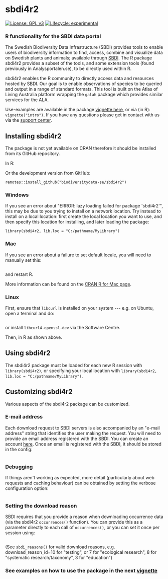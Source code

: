 # sbdi4r2

[![License: GPL v3](https://img.shields.io/badge/License-GPLv3-blue.svg)](https://www.gnu.org/licenses/gpl-3.0) [![Lifecycle: experimental](https://img.shields.io/badge/lifecycle-maturing-blue.svg)](https://www.tidyverse.org/lifecycle/#maturing)

### R functionality for the SBDI data portal

The Swedish Biodiversity Data Infrastructure (SBDI) provides tools to enable users of biodiversity information to find, access, combine and visualize data on Swedish plants and animals; available through [SBDI](https://biodiversitydata.se/). The R package sbdi4r2 provides a subset of the tools, and some extension tools (found previously in Analysportalen.se), to be directly used within R.

sbdi4r2 enables the R community to directly access data and resources hosted by SBDI. Our goal is to enable observations of species to be queried and output in a range of standard formats. This tool is built on the Atlas of Living Australia platform wrapping the `galah` package which provides similar services for the ALA.

Use-examples are available in the package [vignette here](https://biodiversitydata-se.github.io/sbdi4r2/articles/intro.html), or via (in R): `vignette("intro")`. If you have any questions please get in contact with us via the [support center](https://docs.biodiversitydata.se/support/).

## Installing sbdi4r2

The package is not yet available on CRAN therefore it should be installed from its GitHub repository.

In R:

Or the development version from GitHub:

```{install.packages("remotes")}
remotes::install_github("biodiversitydata-se/sbdi4r2")
```

### Windows

If you see an error about "ERROR: lazy loading failed for package 'sbdi4r2'", this may be due to you trying to install on a network location. Try instead to install on a local location: first create the local location you want to use, and then specify this location for installing, and later loading the package:

```{install_github("biodiversitydata-se/sbdi4r2", lib = "C:/pathname/MyLibrary")}
library(sbdi4r2, lib.loc = "C:/pathname/MyLibrary")
```

### Mac

If you see an error about a failure to set default locale, you will need to manually set this:

```{system('defaults write org.R-project.R force.LANG en_US.UTF-8')}
```

and restart R.

More information can be found on the [CRAN R for Mac page](https://cran.r-project.org/bin/macosx/RMacOSX-FAQ.html#Internationalization-of-the-R_002eapp).

### Linux

First, ensure that `libcurl` is installed on your system --- e.g. on Ubuntu, open a terminal and do:

```{apt-get install libcurl4-openssl-dev}
```

or install `libcurl4-openssl-dev` via the Software Centre.

Then, in R as shown above.

## Using sbdi4r2

The sbdi4r2 package must be loaded for each new R session with `library(sbdi4r2)`, or specifying your local location with `library(sbdi4r2, lib.loc = "C:/pathname/MyLibrary")`.

## Customizing sbdi4r2

Various aspects of the sbdi4r2 package can be customized.

### E-mail address

Each download request to SBDI servers is also accompanied by an "e-mail address" string that identifies the user making the request. You will need to provide an email address registered with the SBDI. You can create an account [here](https://auth.biodiversitydata.se/cas/login). Once an email is registered with the SBDI, it should be stored in the config:

```{sbdi_config(email = "your.valid@emailaddress.com")}
```

### Debugging

If things aren't working as expected, more detail (particularly about web requests and caching behaviour) can be obtained by setting the verbose configuration option:

```{sbdi_config(verbose = TRUE)}
```

### Setting the download reason

SBDI requires that you provide a reason when downloading occurrence data (via the sbdi4r2 `occurrences()` function). You can provide this as a parameter directly to each call of `occurrences()`, or you can set it once per session using:

```{sbdi_config(download_reason_id = "your_reason_id")}
```

(See `sbdi_reasons()` for valid download reasons, e.g. download_reason_id=10 for "testing", or 7 for "ecological research", 8 for "systematic research/taxonomy", 3 for "education")

### See examples on how to use the package in the next [vignette](https://biodiversitydata-se.github.io/sbdi4r2/articles/sbdi4r.html)
